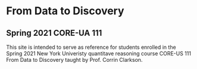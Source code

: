 # From Data to Discovery 
## Spring 2021 CORE-UA 111

This site is intended to serve as reference for students enrolled in the Spring 2021 New York Univeristy quantitave reasoning course CORE-US 111 From Data to Discovery taught by Prof. Corrin Clarkson.

